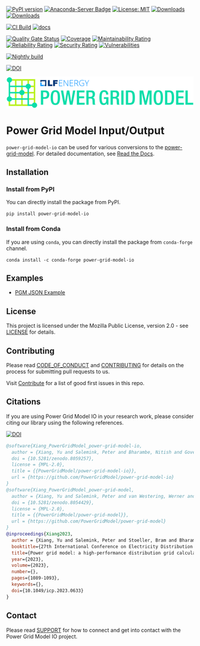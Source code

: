 <!--
SPDX-FileCopyrightText: Contributors to the Power Grid Model project <powergridmodel@lfenergy.org>

SPDX-License-Identifier: MPL-2.0
-->

[![PyPI version](https://badge.fury.io/py/power-grid-model-io.svg?no-cache)](https://badge.fury.io/py/power-grid-model-io)
[![Anaconda-Server Badge](https://anaconda.org/conda-forge/power-grid-model-io/badges/version.svg?no-cache)](https://anaconda.org/conda-forge/power-grid-model-io)
[![License: MIT](https://img.shields.io/badge/License-MPL2.0-informational.svg)](https://github.com/PowerGridModel/power-grid-model-io/blob/main/LICENSE)
[![Downloads](https://static.pepy.tech/badge/power-grid-model-io)](https://pepy.tech/project/power-grid-model-io)
[![Downloads](https://static.pepy.tech/badge/power-grid-model-io/month)](https://pepy.tech/project/power-grid-model-io)

[![CI Build](https://github.com/PowerGridModel/power-grid-model-io/actions/workflows/ci.yml/badge.svg)](https://github.com/PowerGridModel/power-grid-model-io/actions/workflows/ci.yml)
[![docs](https://readthedocs.org/projects/power-grid-model-io/badge/)](https://power-grid-model-io.readthedocs.io/en/stable/)

[![Quality Gate Status](https://sonarcloud.io/api/project_badges/measure?project=PowerGridModel_power-grid-model-io&metric=alert_status)](https://sonarcloud.io/summary/new_code?id=PowerGridModel_power-grid-model-io)
[![Coverage](https://sonarcloud.io/api/project_badges/measure?project=PowerGridModel_power-grid-model-io&metric=coverage)](https://sonarcloud.io/summary/new_code?id=PowerGridModel_power-grid-model-io)
[![Maintainability Rating](https://sonarcloud.io/api/project_badges/measure?project=PowerGridModel_power-grid-model-io&metric=sqale_rating)](https://sonarcloud.io/summary/new_code?id=PowerGridModel_power-grid-model-io)
[![Reliability Rating](https://sonarcloud.io/api/project_badges/measure?project=PowerGridModel_power-grid-model-io&metric=reliability_rating)](https://sonarcloud.io/summary/new_code?id=PowerGridModel_power-grid-model-io)
[![Security Rating](https://sonarcloud.io/api/project_badges/measure?project=PowerGridModel_power-grid-model-io&metric=security_rating)](https://sonarcloud.io/summary/new_code?id=PowerGridModel_power-grid-model-io)
[![Vulnerabilities](https://sonarcloud.io/api/project_badges/measure?project=PowerGridModel_power-grid-model-io&metric=vulnerabilities)](https://sonarcloud.io/summary/new_code?id=PowerGridModel_power-grid-model-io)

[![Nightly build](https://github.com/PowerGridModel/power-grid-model-io/actions/workflows/nightly.yml/badge.svg)](https://github.com/PowerGridModel/power-grid-model-io/actions/workflows/nightly.yml)

[![DOI](https://zenodo.org/badge/DOI/10.5281/zenodo.8059257.svg)](https://zenodo.org/record/8059257)

[![Power Grid Model logo](https://github.com/PowerGridModel/.github/blob/main/artwork/svg/color.svg)](#)

# Power Grid Model Input/Output

`power-grid-model-io` can be used for various conversions to the [power-grid-model](https://github.com/PowerGridModel/power-grid-model).
For detailed documentation, see [Read the Docs](https://power-grid-model-io.readthedocs.io/en/stable/index.html).

## Installation

### Install from PyPI

You can directly install the package from PyPI.

```
pip install power-grid-model-io
```

### Install from Conda

If you are using `conda`, you can directly install the package from `conda-forge` channel.

```
conda install -c conda-forge power-grid-model-io
```

## Examples

* [PGM JSON Example](https://github.com/PowerGridModel/power-grid-model-io/tree/main/docs/examples)

## License

This project is licensed under the Mozilla Public License, version 2.0 - see [LICENSE](https://github.com/PowerGridModel/power-grid-model-io/blob/main/LICENSE) for details.

## Contributing

Please read [CODE_OF_CONDUCT](https://github.com/PowerGridModel/.github/blob/main/CODE_OF_CONDUCT.md) and [CONTRIBUTING](https://github.com/PowerGridModel/.github/blob/main/CONTRIBUTING.md) for details on the process 
for submitting pull requests to us.

Visit [Contribute](https://github.com/PowerGridModel/power-grid-model-io/contribute) for a list of good first issues in this repo.

## Citations

If you are using Power Grid Model IO in your research work, please consider citing our library using the following references.

[![DOI](https://zenodo.org/badge/DOI/10.5281/zenodo.8059257.svg)](https://zenodo.org/record/8059257)

```bibtex
@software{Xiang_PowerGridModel_power-grid-model-io,
  author = {Xiang, Yu and Salemink, Peter and Bharambe, Nitish and Govers, Martinus G.H. and van den Bogaard, Jonas and Stoeller, Bram and Wang, Zhen and Guo, Jerry Jinfeng and Figueroa Manrique, Santiago and Jagutis, Laurynas and Wang, Chenguang and {Contributors to the LF Energy project Power Grid Model}},
  doi = {10.5281/zenodo.8059257},
  license = {MPL-2.0},
  title = {{PowerGridModel/power-grid-model-io}},
  url = {https://github.com/PowerGridModel/power-grid-model-io}
}
@software{Xiang_PowerGridModel_power-grid-model,
  author = {Xiang, Yu and Salemink, Peter and van Westering, Werner and Bharambe, Nitish and Govers, Martinus G.H. and van den Bogaard, Jonas and Stoeller, Bram and Wang, Zhen and Guo, Jerry Jinfeng and Figueroa Manrique, Santiago and Jagutis, Laurynas and Wang, Chenguang and van Raalte, Marc and {Contributors to the LF Energy project Power Grid Model}},
  doi = {10.5281/zenodo.8054429},
  license = {MPL-2.0},
  title = {{PowerGridModel/power-grid-model}},
  url = {https://github.com/PowerGridModel/power-grid-model}
}
@inproceedings{Xiang2023,
  author = {Xiang, Yu and Salemink, Peter and Stoeller, Bram and Bharambe, Nitish and van Westering, Werner},
  booktitle={27th International Conference on Electricity Distribution (CIRED 2023)},
  title={Power grid model: a high-performance distribution grid calculation library},
  year={2023},
  volume={2023},
  number={},
  pages={1089-1093},
  keywords={},
  doi={10.1049/icp.2023.0633}
}
```

## Contact

Please read [SUPPORT](https://github.com/PowerGridModel/.github/blob/main/SUPPORT.md) for how to connect and get into contact with the Power Grid Model IO project.
